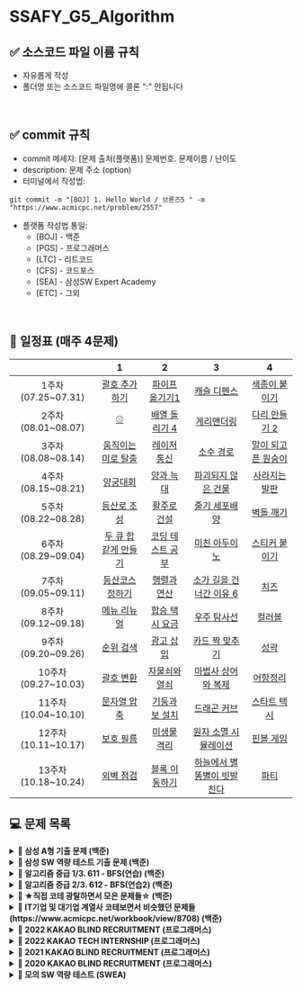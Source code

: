 # SSAFY_G5_Algorithm


## ✅ 소스코드 파일 이름 규칙
- 자유롭게 작성 
- 폴더명 또는 소스코드 파일명에 콜론 ":" 안됩니다

<br />

## ✅ commit 규칙
- commit 메세지: [문제 출처(플랫폼)] 문제번호. 문제이름 / 난이도  
- description: 문제 주소 (option)
- 터미널에서 작성법: 
```
git commit -m "[BOJ] 1. Hello World / 브론즈5 " -m "https://www.acmicpc.net/problem/2557"
```
- 플랫폼 작성법 통일: 
  * [BOJ] - 백준 
  * [PGS] - 프로그래머스
  * [LTC] - 리트코드
  * [CFS] - 코드포스
  * [SEA] - 삼성SW Expert Academy
  * [ETC] - 그외

<br />

## **📅 일정표 (매주 4문제)**

| |1|2|3|4|
|:-:|:-:|:-:|:-:|:-:|
|1주차(07.25~07.31)|[괄호 추가하기](https://www.acmicpc.net/problem/16637)|[파이프 옮기기1](https://www.acmicpc.net/problem/17070)|[캐슬 디펜스](https://www.acmicpc.net/problem/17135)|[색종이 붙이기](https://www.acmicpc.net/problem/17136)|
|2주차(08.01~08.07)|[⚾](https://www.acmicpc.net/problem/17281)|[배열 돌리기 4](https://www.acmicpc.net/problem/17406)|[게리맨더링](https://www.acmicpc.net/problem/17471)|[다리 만들기 2](https://www.acmicpc.net/problem/17472)|
|3주차(08.08~08.14)|[움직이는 미로 탈출](https://www.acmicpc.net/problem/16954)|[레이저 통신](https://www.acmicpc.net/problem/6087)|[소수 경로](https://www.acmicpc.net/problem/1963)|[말이 되고픈 원숭이](https://www.acmicpc.net/problem/1600)|
|4주차(08.15~08.21)|[양궁대회](https://school.programmers.co.kr/learn/courses/30/lessons/92342)|[양과 늑대](https://school.programmers.co.kr/learn/courses/30/lessons/92343)|[파괴되지 않은 건물](https://school.programmers.co.kr/learn/courses/30/lessons/92344)|[사라지는 발판](https://school.programmers.co.kr/learn/courses/30/lessons/92345)|
|5주차(08.22~08.28)|[등산로 조성](https://swexpertacademy.com/main/code/problem/problemDetail.do?contestProbId=AV5PoOKKAPIDFAUq)|[활주로 건설](https://swexpertacademy.com/main/code/problem/problemDetail.do?contestProbId=AWIeW7FakkUDFAVH)|[줄기 세포배양](https://swexpertacademy.com/main/code/problem/problemDetail.do?contestProbId=AWXRJ8EKe48DFAUo)|[벽돌 깨기](https://swexpertacademy.com/main/code/problem/problemDetail.do?contestProbId=AWXRQm6qfL0DFAUo)|
|6주차(08.29~09.04)|[두 큐 합 같게 만들기](https://school.programmers.co.kr/learn/courses/30/lessons/118667)|[코딩 테스트 공부](https://school.programmers.co.kr/learn/courses/30/lessons/118668)|[미친 아두이노](https://www.acmicpc.net/problem/8972)|[스티커 붙이기](https://www.acmicpc.net/problem/18808)|
|7주차(09.05~09.11)|[등산코스 정하기](https://school.programmers.co.kr/learn/courses/30/lessons/118669)|[행렬과 연산](https://school.programmers.co.kr/learn/courses/30/lessons/118670)|[소가 길을 건너간 이유 6](https://www.acmicpc.net/problem/14466)|[치즈](https://www.acmicpc.net/problem/2638)|
|8주차(09.12~09.18)|[메뉴 리뉴얼](https://school.programmers.co.kr/learn/courses/30/lessons/72411)|[합승 택시 요금](https://school.programmers.co.kr/learn/courses/30/lessons/72413)|[우주 탐사선](https://www.acmicpc.net/problem/17182)|[컬러볼](https://www.acmicpc.net/problem/10800)|
|9주차(09.20~09.26)|[순위 검색](https://school.programmers.co.kr/learn/courses/30/lessons/72412)|[광고 삽입](https://school.programmers.co.kr/learn/courses/30/lessons/72414)|[카드 짝 맞추기](https://school.programmers.co.kr/learn/courses/30/lessons/72415)|[성곽](https://www.acmicpc.net/problem/2234)|
|10주차(09.27~10.03)|[괄호 변환](https://school.programmers.co.kr/learn/courses/30/lessons/60058)|[자물쇠와 열쇠](https://school.programmers.co.kr/learn/courses/30/lessons/60059)|[마법사 상어와 복제](https://www.acmicpc.net/problem/23290)|[어항정리](https://www.acmicpc.net/problem/23291)|
|11주차(10.04~10.10)|[문자열 압축](https://school.programmers.co.kr/learn/courses/30/lessons/60057)|[기둥과 보 설치](https://school.programmers.co.kr/learn/courses/30/lessons/60061)|[드래곤 커브](https://www.acmicpc.net/problem/15685)|[스타트 택시](https://www.acmicpc.net/problem/19238)|
|12주차(10.11~10.17)|[보호 필름](https://swexpertacademy.com/main/code/problem/problemDetail.do?contestProbId=AV5V1SYKAaUDFAWu)|[미생물 격리](https://swexpertacademy.com/main/code/problem/problemDetail.do?contestProbId=AV597vbqAH0DFAVl)|[원자 소멸 시뮬레이션](https://swexpertacademy.com/main/code/problem/problemDetail.do?contestProbId=AWXRFInKex8DFAUo)|[핀볼 게임](https://swexpertacademy.com/main/code/problem/problemDetail.do?contestProbId=AWXRF8s6ezEDFAUo)|
|13주차(10.18~10.24)|[외벽 점검](https://school.programmers.co.kr/learn/courses/30/lessons/60062)|[블록 이동하기](https://school.programmers.co.kr/learn/courses/30/lessons/60063)|[하늘에서 별똥별이 빗발친다](https://www.acmicpc.net/problem/14658)|[파티](https://www.acmicpc.net/problem/1238)|

## **💻 문제 목록**
<details markdown="1">
<summary><strong>📄 삼성 A형 기출 문제 (백준)</summary></strong>

|          문제         |  레벨 |  유형  |
| :-------------------: | :----: | :---------: |
|  [괄호 추가하기](https://www.acmicpc.net/problem/16637)   |  G4   | Brute Force |
|  [파이프 옮기기1](https://www.acmicpc.net/problem/17070)   |  G5   | DP, Graph |
|  [캐슬 디펜스](https://www.acmicpc.net/problem/17135)  |  G3   | Implement, Brute Force, Simulation |
|  [색종이 붙이기](https://www.acmicpc.net/problem/17136) |  G2   | Brute Force, Back Tracking |
|  [⚾](https://www.acmicpc.net/problem/17281)   |  G4   | Implement, Brute Force |
|  [인터프리터](https://www.acmicpc.net/problem/3954) |  G1   | Implement, Data Structure, Simulation, Stack  |
|  [배열 돌리기 4](https://www.acmicpc.net/problem/17406)  |  G4   | Implement, Brute Force, Back Tracking |
|  [게리맨더링](https://www.acmicpc.net/problem/17471)  |  G4   | Math, Graph, Brute Force, BFS, DFS, Combinatorics |
|  [다리 만들기 2](https://www.acmicpc.net/problem/17472)  |  G1   | Implement, Graph, Brute Force, BFS, DFS, MST  |
</details>

<details markdown="1">
<summary><strong>📄 삼성 SW 역량 테스트 기출 문제 (백준)</summary></strong>

|          문제         |  레벨 |  유형  |
| :-------------------: | :----: | :---------: |
| [마법사 상어와 복제](https://www.acmicpc.net/problem/23290)|  G1   | Implement, Simulation |
| [어항정리](https://www.acmicpc.net/problem/23291)|  P5   | Implement, Simulation |
| [드래곤 커브](https://www.acmicpc.net/problem/15685)|  G4   | Implement, Simulation |
| [스타트 택시](https://www.acmicpc.net/problem/19238)|  G2   | Implement, Graph, BFS, Simulation |
</details>

<details markdown="1">
<summary><strong>📄 알고리즘 중급 1/3. 611 - BFS(연습) (백준)</summary></strong>

|          문제         |  레벨 |  유형  |
| :-------------------: | :----: | :---------: |
|  [움직이는 미로 탈출](https://www.acmicpc.net/problem/16954)   |  G4   | Graph, BFS |
|  [레이저 통신](https://www.acmicpc.net/problem/6087)   |  G3   |Graph, BFS, Dijkstra  |
|  [소수 경로](https://www.acmicpc.net/problem/1963)  |  G4   | Math, Graph, Number theory , BFS, Prime, Sieve of Eratosthenes|
</details>

<details markdown="1">
<summary><strong>📄 알고리즘 중급 2/3. 612 - BFS(연습2) (백준)</summary></strong>

|          문제         |  레벨 |  유형  |
| :-------------------: | :----: | :---------: |
| [말이 되고픈 원숭이](https://www.acmicpc.net/problem/1600)   |  G3   | Graph, BFS |
</details>

<details markdown="1">
<summary><strong>📄 ★직접 코테 광탈하면서 모은 문제들☆ (백준)</summary></strong>

|          문제         |  레벨 |  유형  |
| :-------------------: | :----: | :---------: |
| [미친 아두이노](https://www.acmicpc.net/problem/8972)   |  G4   | Implement, Simulatcion |
| [스티커 붙이기](https://www.acmicpc.net/problem/18808)   |  G3   |Implement, Brute Force, Simulation |
| [소가 길을 건너간 이유 6](https://www.acmicpc.net/problem/14466) |  G4   | Graph, BFS, DFS |
| [치즈](https://www.acmicpc.net/problem/2638) |  G3   | Implement, Graph, BFS, Simulation, DFS |
| [우주 탐사선](https://www.acmicpc.net/problem/17182)| G4 | Graph, Bit Masking, Back Tracking, Floyd-Warshall |
| [컬러볼](https://www.acmicpc.net/problem/10800)| G3 | Implement, Sorting, prefix sum |
| [성곽](https://www.acmicpc.net/problem/2234)| G3 | Graph, BFS, Bit Masking |
</details>

<details markdown="1">
<summary><strong>📄 IT기업 및 대기업 계열사 코테보면서 비슷했던 문제들(https://www.acmicpc.net/workbook/view/8708) (백준)</summary></strong>

|          문제         |  레벨 |  유형  |
| :-------------------: | :----: | :---------: |
|[하늘에서 별똥별이 빗발친다](https://www.acmicpc.net/problem/14658)|   | |
|[파티](https://www.acmicpc.net/problem/1238)|  | |
</details>

<details markdown="1">
<summary><strong>📄 2022 KAKAO BLIND RECRUITMENT (프로그래머스)</summary></strong>

|          문제         |  레벨 |  유형  |
| :-------------------: | :----: | :---------: |
| [양궁대회](https://school.programmers.co.kr/learn/courses/30/lessons/92342)| Lv.2 | |
| [양과 늑대](https://school.programmers.co.kr/learn/courses/30/lessons/92343)| Lv.3 | |
| [파괴되지 않은 건물](https://school.programmers.co.kr/learn/courses/30/lessons/92344)| Lv.3 | |
| [사라지는 발판](https://school.programmers.co.kr/learn/courses/30/lessons/92345)| Lv.3 | |
</details>

<details markdown="1">
<summary><strong>📄 2022 KAKAO TECH INTERNSHIP (프로그래머스)</summary></strong>

|          문제         |  레벨 |  유형  |
| :-------------------: | :----: | :---------: |
| [두 큐 합 같게 만들기](https://school.programmers.co.kr/learn/courses/30/lessons/118667)| Lv.2 | |
| [코딩 테스트 공부](https://school.programmers.co.kr/learn/courses/30/lessons/118668)| Lv.3 | |
| [등산코스 정하기](https://school.programmers.co.kr/learn/courses/30/lessons/118669)| Lv.3 | |
| [행렬과 연산](https://school.programmers.co.kr/learn/courses/30/lessons/118670)| Lv.4 | |
</details>

<details markdown="1">
<summary><strong>📄 2021 KAKAO BLIND RECRUITMENT (프로그래머스)</summary></strong>

|          문제         |  레벨 |  유형  |
| :-------------------: | :----: | :---------: |
| [메뉴 리뉴얼](https://school.programmers.co.kr/learn/courses/30/lessons/72411)| Lv. 2 | |
| [합승 택시 요금](https://school.programmers.co.kr/learn/courses/30/lessons/72413)| Lv. 3  | |
| [순위 검색](https://school.programmers.co.kr/learn/courses/30/lessons/72412)| Lv. 2  | |
| [광고 삽입](https://school.programmers.co.kr/learn/courses/30/lessons/72414)| Lv. 3  | |
| [카드 짝 맞추기](https://school.programmers.co.kr/learn/courses/30/lessons/72415)| Lv. 3  | |
</details>

<details markdown="1">
<summary><strong>📄 2020 KAKAO BLIND RECRUITMENT (프로그래머스)</summary></strong>

|          문제         |  레벨 |  유형  |
| :-------------------: | :----: | :---------: |
| [괄호 변환](https://school.programmers.co.kr/learn/courses/30/lessons/60058)| Lv. 2 | |
| [자물쇠와 열쇠](https://school.programmers.co.kr/learn/courses/30/lessons/60059)| Lv. 3  | |
| [문자열 압축](https://school.programmers.co.kr/learn/courses/30/lessons/60057)| Lv. 2  | |
| [기둥과 보 설치](https://school.programmers.co.kr/learn/courses/30/lessons/60061)| Lv. 3  | |
|[외벽 점검](https://school.programmers.co.kr/learn/courses/30/lessons/60062)| Lv. 3  | |
|[블록 이동하기](https://school.programmers.co.kr/learn/courses/30/lessons/60063)| Lv. 3  | |
</details>

<details markdown="1">
<summary><strong>📄 모의 SW 역량 테스트 (SWEA)</summary></strong>

|          문제         |  레벨 |  유형  |
| :-------------------: | :----: | :---------: |
| [등산로 조성](https://swexpertacademy.com/main/code/problem/problemDetail.do?contestProbId=AV5PoOKKAPIDFAUq)|  | |
| [활주로 건설](https://swexpertacademy.com/main/code/problem/problemDetail.do?contestProbId=AWIeW7FakkUDFAVH)|  | |
| [줄기세포 배양](https://swexpertacademy.com/main/code/problem/problemDetail.do?contestProbId=AWXRJ8EKe48DFAUo)|  | |
| [벽돌 깨기](https://swexpertacademy.com/main/code/problem/problemDetail.do?contestProbId=AWXRQm6qfL0DFAUo)|  | |
| [보호 필름](https://swexpertacademy.com/main/code/problem/problemDetail.do?contestProbId=AV5V1SYKAaUDFAWu)|  | |
| [미생물 격리](https://swexpertacademy.com/main/code/problem/problemDetail.do?contestProbId=AV597vbqAH0DFAVl)|  | |
| [원자 소멸 시뮬레이션](https://swexpertacademy.com/main/code/problem/problemDetail.do?contestProbId=AWXRFInKex8DFAUo)|  | |
| [핀볼 게임](https://swexpertacademy.com/main/code/problem/problemDetail.do?contestProbId=AWXRF8s6ezEDFAUo)|  | |
</details>
